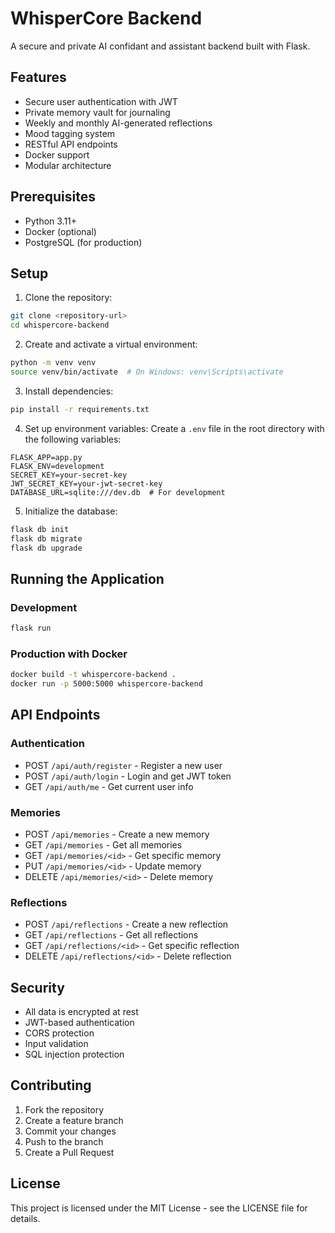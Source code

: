 # WhisperCore Backend

A secure and private AI confidant and assistant backend built with Flask.

## Features

- Secure user authentication with JWT
- Private memory vault for journaling
- Weekly and monthly AI-generated reflections
- Mood tagging system
- RESTful API endpoints
- Docker support
- Modular architecture

## Prerequisites

- Python 3.11+
- Docker (optional)
- PostgreSQL (for production)

## Setup

1. Clone the repository:
```bash
git clone <repository-url>
cd whispercore-backend
```

2. Create and activate a virtual environment:
```bash
python -m venv venv
source venv/bin/activate  # On Windows: venv\Scripts\activate
```

3. Install dependencies:
```bash
pip install -r requirements.txt
```

4. Set up environment variables:
Create a `.env` file in the root directory with the following variables:
```
FLASK_APP=app.py
FLASK_ENV=development
SECRET_KEY=your-secret-key
JWT_SECRET_KEY=your-jwt-secret-key
DATABASE_URL=sqlite:///dev.db  # For development
```

5. Initialize the database:
```bash
flask db init
flask db migrate
flask db upgrade
```

## Running the Application

### Development
```bash
flask run
```

### Production with Docker
```bash
docker build -t whispercore-backend .
docker run -p 5000:5000 whispercore-backend
```

## API Endpoints

### Authentication
- POST `/api/auth/register` - Register a new user
- POST `/api/auth/login` - Login and get JWT token
- GET `/api/auth/me` - Get current user info

### Memories
- POST `/api/memories` - Create a new memory
- GET `/api/memories` - Get all memories
- GET `/api/memories/<id>` - Get specific memory
- PUT `/api/memories/<id>` - Update memory
- DELETE `/api/memories/<id>` - Delete memory

### Reflections
- POST `/api/reflections` - Create a new reflection
- GET `/api/reflections` - Get all reflections
- GET `/api/reflections/<id>` - Get specific reflection
- DELETE `/api/reflections/<id>` - Delete reflection

## Security

- All data is encrypted at rest
- JWT-based authentication
- CORS protection
- Input validation
- SQL injection protection

## Contributing

1. Fork the repository
2. Create a feature branch
3. Commit your changes
4. Push to the branch
5. Create a Pull Request

## License

This project is licensed under the MIT License - see the LICENSE file for details. 
